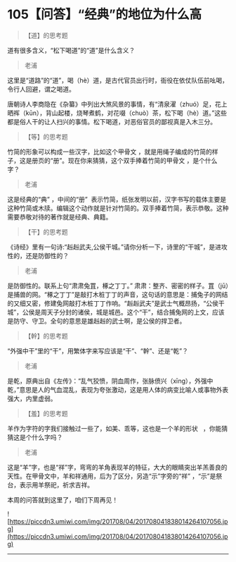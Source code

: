 # 105【问答】“经典”的地位为什么高

> 【道】的思考题

道有很多含义，“松下喝道”的“道”是什么含义？

> 老浦

这里是“道路”的“道”，喝（hè）道，是古代官员出行时，衙役在依仗队伍前吆喝，令行人回避，谓之喝道。

唐朝诗人李商隐在《杂纂》中列出大煞风景的事情，有“清泉濯（zhuó）足，花上晒裈（kūn），背山起楼，烧琴煮鹤，对花啜（chuò）茶，松下喝（hè）道。”这些都是俗人干的让人扫兴的事情。松下喝道，对恶俗官员的鄙视真是入木三分。

> 【等】的思考题

竹简的形象可以构成一些汉字，比如这个甲骨文 ，就是用绳子编成的竹简的样子，这是册页的“册”。现在你来猜猜，这个双手捧着竹简的甲骨文 ，是个什么字？

> 老浦

这是经典的“典” ，中间的“册”  表示竹简，纸张发明以前，汉字书写的载体主要是这种竹简或木牍。编辑这个动作就是针对竹简的。双手捧着竹简，表示恭敬。这种需要恭敬对待的著作就是经典、典籍。

> 【干】的思考题

《诗经》里有一句诗:“赳赳武夫,公侯干城。”请你分析一下，诗里的“干城”，是进攻性的，还是防御性的？

> 老浦

是防御性的。联系上句“肃肃兔罝，椓之丁丁。” 肃肃：整齐、密密的样子。罝（jū）是捕兽的网。“椓之丁丁”是敲打木桩丁丁的声音，这句话的意思是：捕兔子的网结的又细又密，修建兔网敲打木桩丁丁作响。“赳赳武夫”是武士气概昂扬，“公侯干城”，公侯是周天子分封的诸侯，城是城邑。这个“干”，结合捕兔网的上文，应该是防守、守卫。全句的意思是雄赳赳的武士啊，是公侯的捍卫者。

> 【幹】的思考题

“外强中干”里的“干”，用繁体字来写应该是“干”、“幹”、还是“乾”？

> 老浦

是乾，原典出自《左传》：“乱气狡愤，阴血周作，张脉偾兴（xīng），外强中乾，”意思是人的气血混乱，表现为夸张激动，这是用人体的病变比喻人或事物外表强大，内里虚弱。

> 【羞】的思考题

羊作为字符的字我们接触过一些了，如美、乖等，这也是一个羊的形状   ，你能猜猜这是个什么字吗？

> 老浦

这是“羊”字，也是“祥”字，弯弯的羊角表现羊的特征，大大的眼睛突出羊羔善良的天性。在甲骨文中，羊和祥通用，后为了区分，另造“示”字旁的“祥” ，“示”是祭台，表示用羊祭祀，祈求吉祥。

本周的问答就到这里了，咱们下周再见！

![https://piccdn3.umiwi.com/img/201708/04/201708041838014264107056.jpg](https://piccdn3.umiwi.com/img/201708/04/201708041838014264107056.jpg)

---
